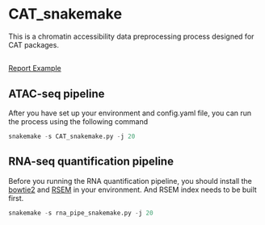 # CAT_snakemake
This is a chromatin accessibility data preprocessing process designed for CAT packages.
## 
[Report Example](https://htmlpreview.github.io/?https://github.com/tzhu-bio/CAT_snakemake/blob/main/multiqc_report.html)

## ATAC-seq pipeline
After you have set up your environment and config.yaml file, you can run the process using the following command
```python
snakemake -s CAT_snakemake.py -j 20
```
## RNA-seq quantification pipeline

Before you running the RNA quantification pipeline, you should install the [bowtie2](https://github.com/BenLangmead/bowtie2) and [RSEM](https://github.com/deweylab/RSEM) in your environment.
And RSEM index needs to be built first.
```python
snakemake -s rna_pipe_snakemake.py -j 20
```
